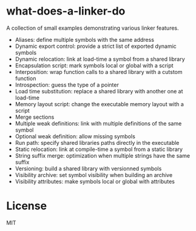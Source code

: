 # what-does-a-linker-do

A collection of small examples demonstrating various linker features.

* Aliases: define multiple symbols with the same address
* Dynamic export control: provide a strict list of exported dynamic symbols
* Dynamic relocation: link at load-time a symbol from a shared library
* Encapsulation script: mark symbols local or global with a script
* Interposition: wrap function calls to a shared library with a cutstom function
* Introspection: guess the type of a pointer
* Load time substitution: replace a shared library with another one at load-time
* Memory layout script: change the executable memory layout with a script
* Merge sections
* Multiple weak definitions: link with multiple definitions of the same symbol
* Optional weak definition: allow missing symbols
* Run path: specify shared libraries paths directly in the executable
* Static relocation: link at compile-time a symbol from a static library
* String suffix merge: optimization when multiple strings have the same suffix
* Versioning: build a shared library with versionned symbols
* Visibility archive: set symbol visibility when building an archive
* Visibility attributes: make symbols local or global with attributes

# License

MIT
